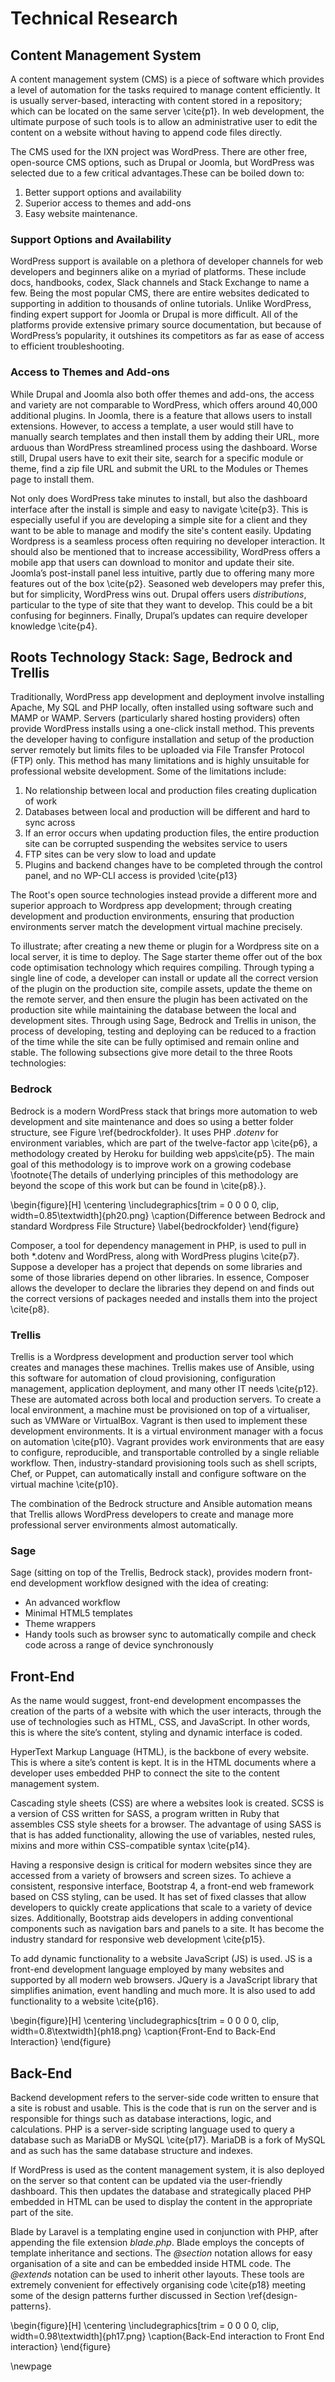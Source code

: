 

# Technical Research

## Content Management System

A content management system (CMS) is a piece of software which provides a level of automation for the tasks required to manage content efficiently. It is usually server-based, interacting with content stored in a repository; which can be located on the same server \cite{p1}. In web development, the ultimate purpose of such tools is to allow an administrative user to edit the content on a website without having to append code files directly.

The CMS used for the IXN project was WordPress.  There are other free, open-source CMS options, such as Drupal or Joomla, but WordPress was selected due to a few critical advantages.These can be boiled down to:

1) Better support options and availability
2) Superior access to themes and add-ons
3) Easy website maintenance.

### Support Options and Availability 

WordPress support is available on a plethora of developer channels for web developers and beginners alike on a myriad of platforms. These include docs, handbooks, codex, Slack channels and Stack Exchange to name a few. Being the most popular CMS, there are entire websites dedicated to supporting in addition to thousands of online tutorials.
Unlike WordPress, finding expert support for Joomla or Drupal is more difficult. All of the platforms provide extensive primary source documentation, but because of WordPress’s popularity, it outshines its competitors as far as ease of access to efficient troubleshooting. 

### Access to Themes and Add-ons 

While Drupal and Joomla also both offer themes and add-ons, the access and variety are not comparable to WordPress, which offers around 40,000 additional plugins.  In Joomla, there is a feature that allows users to install extensions. However, to access a template, a user would still have to manually search templates and then install them by adding their URL, more arduous than WordPress streamlined process using the dashboard. Worse still, Drupal users have to exit their site, search for a specific module or theme, find a zip file URL and submit the URL to the Modules or Themes page to install them. 

Not only does WordPress take minutes to install, but also the dashboard interface after the install is simple and easy to navigate \cite{p3}. This is especially useful if you are developing a simple site for a client and they want to be able to manage and modify the site's content easily. Updating Wordpress is a seamless process often requiring no developer interaction. It should also be mentioned that to increase accessibility, WordPress offers a mobile app that users can download to monitor and update their site. Joomla’s post-install panel less intuitive, partly due to offering many more features out of the box \cite{p2}. Seasoned web developers may prefer this, but for simplicity, WordPress wins out. Drupal offers users *distributions*, particular to the type of site that they want to develop. This could be a bit confusing for beginners. Finally, Drupal’s updates can require developer knowledge \cite{p4}.

## Roots Technology Stack: Sage, Bedrock and Trellis

Traditionally, WordPress app development and deployment involve installing Apache, My SQL and PHP locally, often installed using software such and MAMP or WAMP.
Servers (particularly shared hosting providers) often provide WordPress installs using a one-click install method. This prevents the developer having to configure installation and setup of the production server remotely but limits files to be uploaded via File Transfer Protocol (FTP) only. This method has many limitations and is highly unsuitable for professional website development. Some of the limitations include:

1. No relationship between local and production files creating duplication of work
2. Databases between local and production will be different and hard to sync across
3. If an error occurs when updating production files,  the entire production site can be corrupted suspending the websites service to users
4. FTP sites can be very slow to load and update
5. Plugins and backend changes have to be completed through the control panel, and no WP-CLI access is provided \cite{p13}

The Root's open source technologies instead provide a different more and superior approach to Wordpress app development; through creating development and production environments, ensuring that production environments server match the development virtual machine precisely.

To illustrate; after creating a new theme or plugin for a Wordpress site on a local server, it is time to deploy. The Sage starter theme offer out of the box code optimisation technology which requires compiling. Through typing a single line of code, a developer can install or update all the correct version of the plugin on the production site, compile assets, update the theme on the remote server, and then ensure the plugin has been activated on the production site while maintaining the database between the local and development sites.  Through using Sage, Bedrock and Trellis in unison, the process of developing, testing and deploying can be reduced to a fraction of the time while the site can be fully optimised and remain online and stable. The following subsections give more detail to the three Roots technologies:

### Bedrock
Bedrock is a modern WordPress stack that brings more automation to web development and site maintenance and does so using a better folder structure, see Figure \ref{bedrockfolder}. It uses PHP *.dotenv* for environment variables, which are part of the twelve-factor app \cite{p6}, a methodology created by Heroku for building web apps\cite{p5}. The main goal of this methodology is to improve work on a growing codebase \footnote{The details of underlying principles of this methodology are beyond the scope of this work but can be found in \cite{p8}.}.

\begin{figure}[H]
      \centering
      \includegraphics[trim = 0 0 0 0, clip, width=0.85\textwidth]{ph20.png}
      \caption{Difference between Bedrock and standard Wordpress File Structure}
\label{bedrockfolder}
 \end{figure}

Composer, a tool for dependency management in PHP,  is used to pull in both *.dotenv and WordPress, along with WordPress plugins \cite{p7}. Suppose a developer has a project that depends on some libraries and some of those libraries depend on other libraries. In essence, Composer allows the developer to declare the libraries they depend on and finds out the correct versions of packages needed and installs them into the project \cite{p8}.

### Trellis
Trellis is a Wordpress development and production server tool which creates and manages these machines. Trellis makes use of Ansible, using this software for automation of cloud provisioning, configuration management, application deployment, and many other IT needs \cite{p12}. These are automated across both local and production servers. To create a local environment, a machine must be provisioned on top of a virtualiser, such as VMWare or VirtualBox. Vagrant is then used to implement these development environments. It is a virtual environment manager with a focus on automation \cite{p10}.  Vagrant provides work environments that are easy to configure, reproducible, and transportable controlled by a single reliable workflow. Then, industry-standard provisioning tools such as shell scripts, Chef, or Puppet, can automatically install and configure software on the virtual machine \cite{p10}.

The combination of the Bedrock structure and Ansible automation means that Trellis allows WordPress developers to create and manage more professional server environments almost automatically.

### Sage

Sage (sitting on top of the Trellis, Bedrock stack), provides modern front-end development workflow designed with the idea of creating:

- An advanced workflow
- Minimal HTML5 templates
- Theme wrappers
- Handy tools such as browser sync to automatically compile and check code across a range of device synchronously

## Front-End
As the name would suggest, front-end development encompasses the creation of the parts of a website with which the user interacts, through the use of technologies such as HTML, CSS, and JavaScript.  In other words, this is where the site’s content, styling and dynamic interface is coded.

HyperText Markup Language (HTML), is the backbone of every website. This is where a site’s content is kept. It is in the HTML documents where a developer uses embedded PHP to connect the site to the content management system.

Cascading style sheets (CSS) are where a websites look is created. SCSS is a version of CSS written for SASS, a program written in Ruby that assembles CSS style sheets for a browser. The advantage of using SASS is that is has added functionality, allowing the use of variables, nested rules, mixins and more within CSS-compatible syntax \cite{p14}.  

Having a responsive design is critical for modern websites since they are accessed from a variety of browsers and screen sizes. To achieve a consistent, responsive interface, Bootstrap 4, a front-end web framework based on CSS styling, can be used. It has set of fixed classes that allow developers to quickly create applications that scale to a variety of device sizes. Additionally, Bootstrap aids developers in adding conventional components such as navigation bars and panels to a site. It has become the industry standard for responsive web development \cite{p15}.  

To add dynamic functionality to a website JavaScript (JS) is used. JS is a front-end development language employed by many websites and supported by all modern web browsers. JQuery is a JavaScript library that simplifies animation, event handling and much more. It is also used to add functionality to a website \cite{p16}.

\begin{figure}[H]
      \centering
      \includegraphics[trim = 0 0 0 0, clip, width=0.8\textwidth]{ph18.png}
      \caption{Front-End to Back-End Interaction}
 \end{figure}

## Back-End
Backend development refers to the server-side code written to ensure that a site is robust and usable. This is the code that is run on the server and is responsible for things such as database interactions, logic, and calculations. PHP is a server-side scripting language used to query a database such as MariaDB or MySQL \cite{p17}. MariaDB is a fork of MySQL and as such has the same database structure and indexes.

If WordPress is used as the content management system, it is also deployed on the server so that content can be updated via the user-friendly dashboard. This then updates the database and strategically placed PHP embedded in HTML can be used to display the content in the appropriate part of the site.

Blade by Laravel is a templating engine used in conjunction with PHP, after appending the file extension *blade.php*. Blade employs the concepts of template inheritance and sections. The *@section* notation allows for easy organisation of a site and can be embedded inside HTML code. The *@extends* notation can be used to inherit other layouts. These tools are extremely convenient for effectively organising code \cite{p18} meeting some of the design patterns further discussed in Section \ref{design-patterns}.  

\begin{figure}[H]
      \centering
      \includegraphics[trim = 0 0 0 0, clip, width=0.98\textwidth]{ph17.png}
      \caption{Back-End interaction to Front End interaction}
 \end{figure}

 \newpage